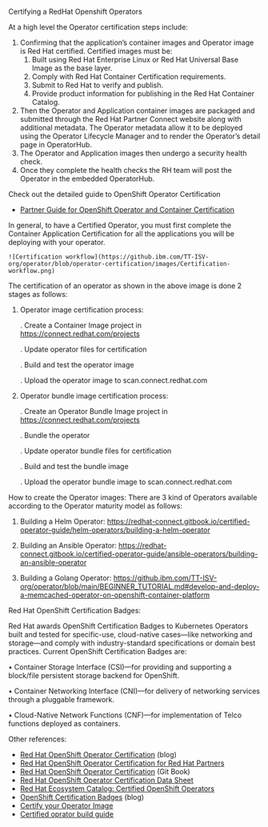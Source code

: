 Certifying a RedHat Openshift Operators 

 At a high level the Operator certification steps include:
 1. Confirming that the application’s container images and Operator image is Red Hat certified. Certified images must be:
    1. Built using Red Hat Enterprise Linux or Red Hat Universal Base Image as the base layer.
    2. Comply with Red Hat Container Certification requirements.
    3. Submit to Red Hat to verify and publish.
    4. Provide product information for publishing in the Red Hat Container Catalog.
2. Then the Operator and Application container images are packaged and submitted through the Red Hat Partner Connect website along with additional metadata. The Operator metadata allow it to be deployed using the Operator Lifecycle Manager and to render the Operator’s detail page in OperatorHub.
3. The Operator and Application images then undergo a security health check.
4. Once they complete the health checks the RH team will post the Operator in the embedded OperatorHub.

Check out the detailed guide to OpenShift Operator Certification
- [Partner Guide for OpenShift Operator and Container Certification](https://redhat-connect.gitbook.io/partner-guide-for-red-hat-openshift-and-container/)

In general, to have a Certified Operator, you must first complete the Container Application Certification for all the applications you will be deploying with your operator. 

    ![Certification workflow](https://github.ibm.com/TT-ISV-org/operator/blob/operator-certification/images/Certification-workflow.png)

The certification of an operator as shown in the above image is done 2 stages as follows:

1. Operator image certification process:

    . Create a Container Image project in https://connect.redhat.com/projects

    . Update operator files for certification
    
    . Build and test the operator image
    
    . Upload the operator image to scan.connect.redhat.com

2. Operator bundle image certification process:

    . Create an Operator Bundle Image project in https://connect.redhat.com/projects

    . Bundle the operator

    . Update operator bundle files for certification
    
    . Build and test the bundle image

    . Upload the operator bundle image to scan.connect.redhat.com

How to create the Operator images:
There are 3 kind of Operators available according to the Operator maturity model as follows:

1. Building a Helm Operator: 
https://redhat-connect.gitbook.io/certified-operator-guide/helm-operators/building-a-helm-operator

2. Building an Ansible Operator: 
https://redhat-connect.gitbook.io/certified-operator-guide/ansible-operators/building-an-ansible-operator

3. Building a Golang Operator:
https://github.ibm.com/TT-ISV-org/operator/blob/main/BEGINNER_TUTORIAL.md#develop-and-deploy-a-memcached-operator-on-openshift-container-platform


Red Hat OpenShift Certification Badges:

Red Hat awards OpenShift Certification Badges to Kubernetes Operators built and tested for specific-use, cloud-native cases—like networking and storage—and comply with industry-standard specifications or domain best practices. Current OpenShift Certification Badges are:

• Container Storage Interface (CSI)—for providing and supporting a block/file persistent storage backend for OpenShift.

• Container Networking Interface (CNI)—for delivery of networking services through a pluggable framework.

• Cloud-Native Network Functions (CNF)—for implementation of Telco functions deployed as containers.

Other references:
- [Red Hat OpenShift Operator Certification](https://www.openshift.com/blog/red-hat-openshift-operator-certification) (blog)
- [Red Hat OpenShift Operator Certification for Red Hat Partners](https://connect.redhat.com/en/partner-with-us/red-hat-openshift-operator-certification)
- [Red Hat OpenShift Operator Certification](https://redhat-connect.gitbook.io/red-hat-partner-connect-general-guide/certification-offerings/red-hat-openshift-operator-certification-1) (Git Book)
- [Red Hat OpenShift Operator Certification Data Sheet](https://connect.redhat.com/sites/default/files/2020-07/RH-OpenShift-Operator-Cert-Datasheet-US_062020F4.pdf)
- [Red Hat Ecosystem Catalog: Certified OpenShift Operators](https://catalog.redhat.com/software/operators/explore)
- [OpenShift Certification Badges](https://www.openshift.com/blog/badge-announcement-blog) (blog)
- [Certify your Operator Image](https://redhat-connect.gitbook.io/partner-guide-for-red-hat-openshift-and-container/certify-your-operator/creating-an-operator-project)
- [Certified oprator build guide](https://redhat-connect.gitbook.io/certified-operator-guide/)
